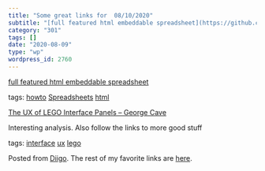 ```yaml
---
title: "Some great links for  08/10/2020"
subtitle: "[full featured html embeddable spreadsheet](https://github.com/mengshukeji/Luckysheet)"
category: "301"
tags: []
date: "2020-08-09"
type: "wp"
wordpress_id: 2760
---
```

[full featured html embeddable spreadsheet](https://github.com/mengshukeji/Luckysheet) 

 tags: [howto](https://www.diigo.com/user/pitosalas/howto) [Spreadsheets](https://www.diigo.com/user/pitosalas/Spreadsheets) [html](https://www.diigo.com/user/pitosalas/html)

 [The UX of LEGO Interface Panels – George Cave](https://www.designedbycave.co.uk/2020/LEGO-Interface-UX/) 

Interesting analysis. Also follow the links to more good stuff

 tags: [interface](https://www.diigo.com/user/pitosalas/interface) [ux](https://www.diigo.com/user/pitosalas/ux) [lego](https://www.diigo.com/user/pitosalas/lego)

Posted from [Diigo](https://www.diigo.com). The rest of my favorite links are [here](https://www.diigo.com/user/pitosalas).